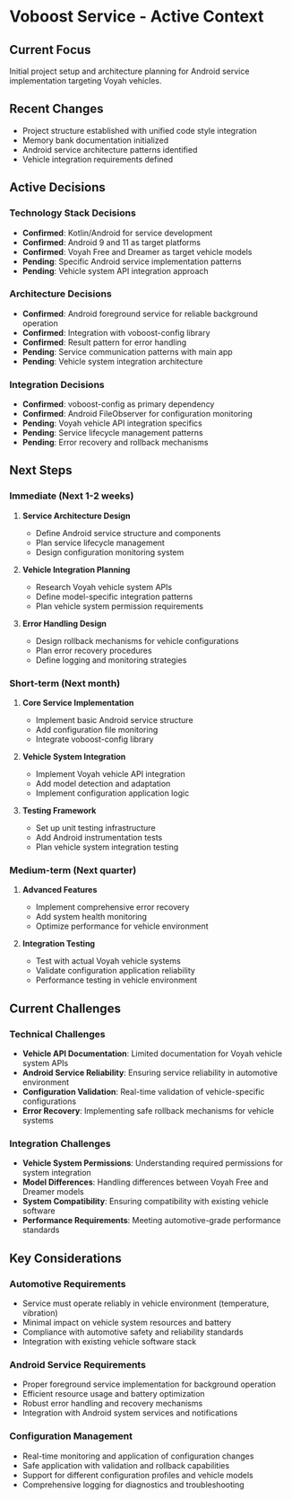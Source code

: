 # Voboost Service - Active Context

## Current Focus
Initial project setup and architecture planning for Android service implementation targeting Voyah vehicles.

## Recent Changes
- Project structure established with unified code style integration
- Memory bank documentation initialized
- Android service architecture patterns identified
- Vehicle integration requirements defined

## Active Decisions

### Technology Stack Decisions
- **Confirmed**: Kotlin/Android for service development
- **Confirmed**: Android 9 and 11 as target platforms
- **Confirmed**: Voyah Free and Dreamer as target vehicle models
- **Pending**: Specific Android service implementation patterns
- **Pending**: Vehicle system API integration approach

### Architecture Decisions
- **Confirmed**: Android foreground service for reliable background operation
- **Confirmed**: Integration with voboost-config library
- **Confirmed**: Result<T> pattern for error handling
- **Pending**: Service communication patterns with main app
- **Pending**: Vehicle system integration architecture

### Integration Decisions
- **Confirmed**: voboost-config as primary dependency
- **Confirmed**: Android FileObserver for configuration monitoring
- **Pending**: Voyah vehicle API integration specifics
- **Pending**: Service lifecycle management patterns
- **Pending**: Error recovery and rollback mechanisms

## Next Steps

### Immediate (Next 1-2 weeks)
1. **Service Architecture Design**
   - Define Android service structure and components
   - Plan service lifecycle management
   - Design configuration monitoring system

2. **Vehicle Integration Planning**
   - Research Voyah vehicle system APIs
   - Define model-specific integration patterns
   - Plan vehicle system permission requirements

3. **Error Handling Design**
   - Design rollback mechanisms for vehicle configurations
   - Plan error recovery procedures
   - Define logging and monitoring strategies

### Short-term (Next month)
1. **Core Service Implementation**
   - Implement basic Android service structure
   - Add configuration file monitoring
   - Integrate voboost-config library

2. **Vehicle System Integration**
   - Implement Voyah vehicle API integration
   - Add model detection and adaptation
   - Implement configuration application logic

3. **Testing Framework**
   - Set up unit testing infrastructure
   - Add Android instrumentation tests
   - Plan vehicle system integration testing

### Medium-term (Next quarter)
1. **Advanced Features**
   - Implement comprehensive error recovery
   - Add system health monitoring
   - Optimize performance for vehicle environment

2. **Integration Testing**
   - Test with actual Voyah vehicle systems
   - Validate configuration application reliability
   - Performance testing in vehicle environment

## Current Challenges

### Technical Challenges
- **Vehicle API Documentation**: Limited documentation for Voyah vehicle system APIs
- **Android Service Reliability**: Ensuring service reliability in automotive environment
- **Configuration Validation**: Real-time validation of vehicle-specific configurations
- **Error Recovery**: Implementing safe rollback mechanisms for vehicle systems

### Integration Challenges
- **Vehicle System Permissions**: Understanding required permissions for system integration
- **Model Differences**: Handling differences between Voyah Free and Dreamer models
- **System Compatibility**: Ensuring compatibility with existing vehicle software
- **Performance Requirements**: Meeting automotive-grade performance standards

## Key Considerations

### Automotive Requirements
- Service must operate reliably in vehicle environment (temperature, vibration)
- Minimal impact on vehicle system resources and battery
- Compliance with automotive safety and reliability standards
- Integration with existing vehicle software stack

### Android Service Requirements
- Proper foreground service implementation for background operation
- Efficient resource usage and battery optimization
- Robust error handling and recovery mechanisms
- Integration with Android system services and notifications

### Configuration Management
- Real-time monitoring and application of configuration changes
- Safe application with validation and rollback capabilities
- Support for different configuration profiles and vehicle models
- Comprehensive logging for diagnostics and troubleshooting